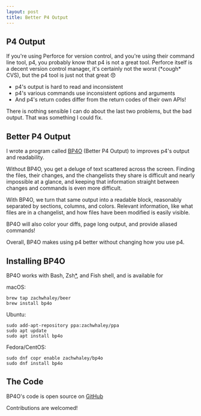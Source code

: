 ```yaml
---
layout: post
title: Better P4 Output
---
```


## P4 Output

If you're using Perforce for version control, and you're using their command line tool, p4,
you probably know that p4 is not a great tool.
Perforce itself is a decent version control manager, it's certainly not the worst (\*cough\* CVS),
but the p4 tool is just not that great 😞

* p4's output is hard to read and inconsistent
* p4's various commands use inconsistent options and arguments
* And p4's return codes differ from the return codes of their own APIs!

There is nothing sensible I can do about the last two problems, but the bad output.
That was something I could fix.

## Better P4 Output

I wrote a program called [BP4O](http://zachwhaleys.website/bp4o/) (Better P4 Output) to improves p4's output and readability.

<div style="text-align: center;">
<script type="text/javascript" src="https://asciinema.org/a/96884.js" id="asciicast-96884" async data-autoplay="true" data-size="medium"></script>
</div>

Without BP4O, you get a deluge of text scattered across the screen.
Finding the files, their changes, and the changelists they share is difficult and nearly impossible at a glance,
and keeping that information straight between changes and commands is even more difficult.

With BP4O, we turn that same output into a readable block, reasonably separated by sections, columns, and colors.
Relevant information, like what files are in a changelist, and how files have been modified is easily visible.

BP4O will also color your diffs, page long output, and provide aliased commands!

Overall, BP4O makes using p4 better without changing how you use p4.

## Installing BP4O

BP4O works with Bash, Zsh[*](https://github.com/zachwhaley/bp4o#zsh-users), and Fish shell, and is available for

macOS:

```
brew tap zachwhaley/beer
brew install bp4o
```

Ubuntu:

```
sudo add-apt-repository ppa:zachwhaley/ppa
sudo apt update
sudo apt install bp4o
```

Fedora/CentOS:

```
sudo dnf copr enable zachwhaley/bp4o
sudo dnf install bp4o
```

## The Code

BP4O's code is open source on [GitHub](https://github.com/zachwhaley/bp4o)

Contributions are welcomed!
